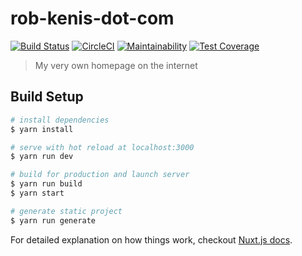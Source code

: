 # rob-kenis-dot-com

[![Build Status](https://travis-ci.org/RobKenis/rob-kenis-dot-com.svg?branch=master)](https://travis-ci.org/RobKenis/rob-kenis-dot-com)
[![CircleCI](https://circleci.com/gh/RobKenis/rob-kenis-dot-com.svg?style=svg)](https://circleci.com/gh/RobKenis/rob-kenis-dot-com)
[![Maintainability](https://api.codeclimate.com/v1/badges/6206bf95226a3164b0d6/maintainability)](https://codeclimate.com/github/RobKenis/rob-kenis-dot-com/maintainability)
[![Test Coverage](https://api.codeclimate.com/v1/badges/6206bf95226a3164b0d6/test_coverage)](https://codeclimate.com/github/RobKenis/rob-kenis-dot-com/test_coverage)

> My very own homepage on the internet

## Build Setup

``` bash
# install dependencies
$ yarn install

# serve with hot reload at localhost:3000
$ yarn run dev

# build for production and launch server
$ yarn run build
$ yarn start

# generate static project
$ yarn run generate
```

For detailed explanation on how things work, checkout [Nuxt.js docs](https://nuxtjs.org).
